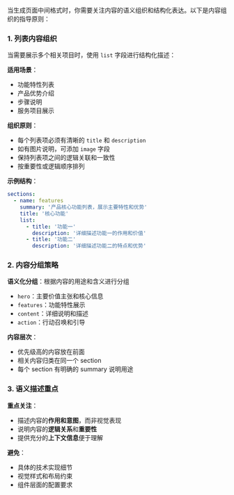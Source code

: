 当生成页面中间格式时，你需要关注内容的语义组织和结构化表达。以下是内容组织的指导原则：

### 1. 列表内容组织

当需要展示多个相关项目时，使用 `list` 字段进行结构化描述：

**适用场景**：
- 功能特性列表
- 产品优势介绍
- 步骤说明
- 服务项目展示

**组织原则**：
- 每个列表项必须有清晰的 `title` 和 `description`
- 如有图片说明，可添加 `image` 字段
- 保持列表项之间的逻辑关联和一致性
- 按重要性或逻辑顺序排列

**示例结构**：
```yaml
sections:
  - name: features
    summary: '产品核心功能列表，展示主要特性和优势'
    title: '核心功能'
    list:
      - title: '功能一'
        description: '详细描述功能一的作用和价值'
      - title: '功能二'
        description: '详细描述功能二的特点和优势'
```

### 2. 内容分组策略

**语义化分组**：根据内容的用途和含义进行分组
- `hero`：主要价值主张和核心信息
- `features`：功能特性展示
- `content`：详细说明和描述
- `action`：行动召唤和引导

**内容层次**：
- 优先级高的内容放在前面
- 相关内容归类在同一个 section
- 每个 section 有明确的 summary 说明用途

### 3. 语义描述重点

**重点关注**：
- 描述内容的**作用和意图**，而非视觉表现
- 说明内容的**逻辑关系**和**重要性**
- 提供充分的**上下文信息**便于理解

**避免**：
- 具体的技术实现细节
- 视觉样式和布局约束
- 组件层面的配置要求
